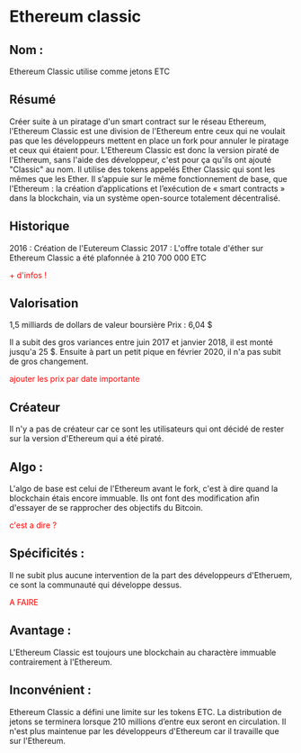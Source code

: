 # Ethereum classic

## Nom :
Ethereum Classic utilise comme jetons ETC 

## Résumé
Créer suite à un piratage d'un smart contract sur le réseau Ethereum, l'Ethereum Classic est une division de l'Ethereum entre ceux qui ne voulait pas que les développeurs mettent en place un fork pour annuler le piratage et ceux qui étaient pour.
L'Ethereum Classic est donc la version piraté de l'Ethereum, sans l'aide des développeur, c'est pour ça qu'ils ont ajouté "Classic" au nom.
Il utilise des tokens appelés Ether Classic qui sont les mêmes que les Ether. 
Il s’appuie sur le même fonctionnement de base, que l'Ethereum : la création d’applications  et l’exécution de « smart contracts » dans la blockchain, via un système open-source totalement décentralisé.

## Historique
2016 : Création de l'Eutereum Classic
2017 : L'offre totale d'éther sur Ethereum Classic a été plafonnée à 210 700 000 ETC

<p style="color: red">+ d'infos !</p>

## Valorisation
1,5 milliards de dollars de valeur boursière
Prix : 6,04 $

Il a subit des gros variances entre juin 2017 et janvier 2018, il est monté jusqu'a 25 $.
Ensuite à part un petit pique en février 2020, il n'a pas subit de gros changement.

<p style="color: red">ajouter les prix par date importante</p>

## Créateur
Il n'y a pas de créateur car ce sont les utilisateurs qui ont décidé de rester sur la version d'Ethereum qui a été piraté.


## Algo : 
L'algo de base est celui de l'Ethereum avant le fork, c'est à dire quand la blockchain étais encore immuable.
Ils ont font des modification afin d'essayer de se rapprocher des objectifs du Bitcoin.

<p style="color: red">c'est a dire ?</p>

## Spécificités : 
Il ne subit plus aucune intervention de la part des développeurs d'Etheruem, ce sont la communauté qui développe dessus.

<p style="color: red">A FAIRE</p>

## Avantage :
L'Ethereum Classic est toujours une blockchain au charactère immuable contrairement à l'Ethereum.

## Inconvénient :
Ethereum Classic a défini une limite sur les tokens ETC. La distribution de jetons se terminera lorsque 210 millions d’entre eux seront en circulation.
Il n'est plus maintenue par les développeurs d'Ethereum car il travaille que sur l'Ethereum.